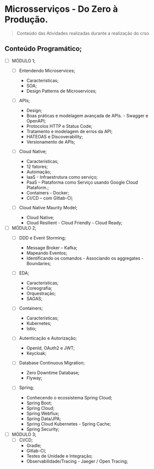 # Microsserviços - Do Zero à Produção.  
> Conteúdo das Atividades realizadas durante a realização do crso

## Conteúdo Programático;
- [ ] MÓDULO 1;
    - [ ] Entendendo Microservices;
        - Caracteristicas;
        - SOA;
        - Design Patterns de Microservices;

    - [ ] APIs;
        - Design;
        - Boas práticas e modelagem avançada de APIs. - Swagger e OpenAPI;
        - Protocolos HTTP e Status Code;
        - Tratamento e modelagem de erros da API;
        - HATEOAS e Discoverability;
        - Versionamento de APIs;

    - [ ] Cloud Native;
        - Características;
        - 12 fatores;
        - Automação;
        - IaaS - Infraestrutura como serviço;
        - PaaS – Plataforma como Serviço usando Google Cloud Plataform.;
        - Containers - Docker;
        - CI/CD – com GItlab-CI;

    - [ ] Cloud Native Maurity Model;
        - Cloud Native;
        - Cloud Resilient - Cloud Friendly - Cloud Ready;

- [ ] MÓDULO 2;
    - [ ] DDD e Event Storming;
        - Message Broker – Kafka;
        - Mapeando Eventos;
        - Identificando os comandos - Associando os aggregates - Boundaries;

    - [ ] EDA;
        - Características;
        - Coreografia;
        - Orquestração;
        - SAGAS;

    - [ ] Containers;
        - Características;
        - Kubernetes;
        - Istio;

    - [ ] Autenticação e Autorização;
        - OpenId, OAuth2 e JWT;
        - Keycloak;

    - [ ] Database Continuous Migration;
        - Zero Downtime Database;
        - Flyway;

    - [ ] Spring;
        - Conhecendo o ecossistema Spring Cloud;
        - Spring Boot;
        - Spring Cloud;
        - Spring Webflux;
        - Spring Data/JPA;
        - Spring Cloud Kubernetes - Spring Cache;
        - Spring Security;

- [ ] MÓDULO 3;
    - [ ] CI/CD;
        - Gradle;
        - Gitlab-CI;
        - Testes de Unidade e Integração;
        - Observabilidade/Tracing - Jaeger / Open Tracing;




